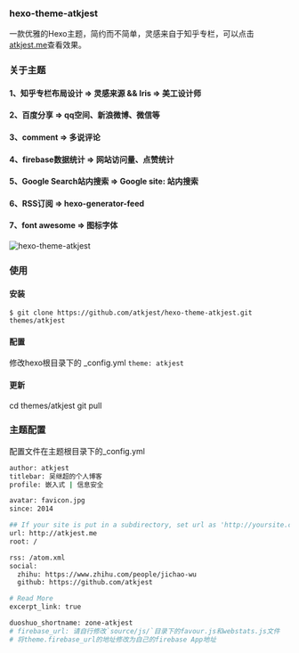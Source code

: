 ### hexo-theme-atkjest
一款优雅的Hexo主题，简约而不简单，灵感来自于知乎专栏，可以点击[atkjest.me](http://atkjest.me)查看效果。

### 关于主题
#### 1、知乎专栏布局设计 => 灵感来源 && Iris => 美工设计师
#### 2、百度分享 => qq空间、新浪微博、微信等
#### 3、comment => 多说评论
#### 4、firebase数据统计 => 网站访问量、点赞统计
#### 5、Google Search站内搜索 => Google site: 站内搜索
#### 6、RSS订阅 => hexo-generator-feed
#### 7、font awesome => 图标字体

![hexo-theme-atkjest](http://7xot8c.com1.z0.glb.clouddn.com/2016-03-18-094045_1366x768_scrot.png)

### 使用
#### 安装
`$ git clone https://github.com/atkjest/hexo-theme-atkjest.git themes/atkjest`
#### 配置
修改hexo根目录下的 _config.yml
`theme: atkjest`
#### 更新
cd themes/atkjest
git pull

### 主题配置
配置文件在主题根目录下的_config.yml
```bash
author: atkjest
titlebar: 吴继超的个人博客
profile: 嵌入式 | 信息安全

avatar: favicon.jpg
since: 2014

## If your site is put in a subdirectory, set url as 'http://yoursite.com/child' and root as '/child/'
url: http://atkjest.me
root: /

rss: /atom.xml
social:
  zhihu: https://www.zhihu.com/people/jichao-wu
  github: https://github.com/atkjest

# Read More
excerpt_link: true

duoshuo_shortname: zone-atkjest
# firebase_url: 请自行修改`source/js/`目录下的favour.js和webstats.js文件
# 将theme.firebase_url的地址修改为自己的firebase App地址
```